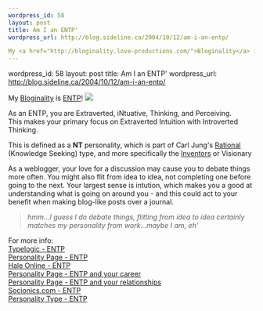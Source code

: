 ```yaml
--- 
wordpress_id: 58
layout: post
title: Am I an ENTP'
wordpress_url: http://blog.sideline.ca/2004/10/12/am-i-an-entp/

My <a href="http://bloginality.love-productions.com/">Bloginality</a> is <a href="http://bloginality.love-productions.com/entp.php">ENTP</a>! <img src="http://my.aream.ca/blogs/images/smile4.gif" /> <p>As an ENTP, you are Extraverted, iNtuative, Thinking, and Perceiving.<br />This makes your primary focus on Extraverted Intuition with Introverted Thinking.</p><p>This is defined as a <b>NT</b> personality, which is part of Carl Jung's <u><a href="http://www.advisorteam.com/keirsey_rational.html">Rational</a></u> (Knowledge Seeking) type, and more specifically the <u>Inventors</u> or Visionary</p><p>As a weblogger, your love for a discussion may cause you to debate things more often. You might also flit from idea to idea, not completing one before going to the next. Your largest sense is intution, which makes you a good at understanding what is going on around you - and this could act to your benefit when making blog-like posts over a journal.</p><blockquote><em>hmm...I guess I do debate things, flitting from idea to idea certainly matches my personality from work...maybe I am, eh'</em></blockquote><p>For more info:<br /><a href="http://www.typelogic.com/entp.html">Typelogic - ENTP<br /></a><a href="http://www.personalitypage.com/ENTP.html">Personality Page - ENTP</a><br /><a href="http://www.haleonline.com/psych/entp.htm">Hale Online - ENTP</a><br /><a href="http://www.personalitypage.com/ENTP_car.html">Personality Page - ENTP and your career</a><br /><a href="http://www.personalitypage.com/ENTP_rel.html">Personality Page - ENTP and your relationships</a><br /><a href="http://www.socionics.com/prof/entp.htm">Socionics.com - ENTP</a><br /><a href="http://www.personalitytype.com/types/entp.html">Personality Type - ENTP</a> </p>
--- 
```

wordpress_id: 58
layout: post
title: Am I an ENTP'
wordpress_url: http://blog.sideline.ca/2004/10/12/am-i-an-entp/

My <a href="http://bloginality.love-productions.com/">Bloginality</a> is <a href="http://bloginality.love-productions.com/entp.php">ENTP</a>! <img src="http://my.aream.ca/blogs/images/smile4.gif" /> <p>As an ENTP, you are Extraverted, iNtuative, Thinking, and Perceiving.<br />This makes your primary focus on Extraverted Intuition with Introverted Thinking.</p><p>This is defined as a <b>NT</b> personality, which is part of Carl Jung's <u><a href="http://www.advisorteam.com/keirsey_rational.html">Rational</a></u> (Knowledge Seeking) type, and more specifically the <u>Inventors</u> or Visionary</p><p>As a weblogger, your love for a discussion may cause you to debate things more often. You might also flit from idea to idea, not completing one before going to the next. Your largest sense is intution, which makes you a good at understanding what is going on around you - and this could act to your benefit when making blog-like posts over a journal.</p><blockquote><em>hmm...I guess I do debate things, flitting from idea to idea certainly matches my personality from work...maybe I am, eh'</em></blockquote><p>For more info:<br /><a href="http://www.typelogic.com/entp.html">Typelogic - ENTP<br /></a><a href="http://www.personalitypage.com/ENTP.html">Personality Page - ENTP</a><br /><a href="http://www.haleonline.com/psych/entp.htm">Hale Online - ENTP</a><br /><a href="http://www.personalitypage.com/ENTP_car.html">Personality Page - ENTP and your career</a><br /><a href="http://www.personalitypage.com/ENTP_rel.html">Personality Page - ENTP and your relationships</a><br /><a href="http://www.socionics.com/prof/entp.htm">Socionics.com - ENTP</a><br /><a href="http://www.personalitytype.com/types/entp.html">Personality Type - ENTP</a> </p>
